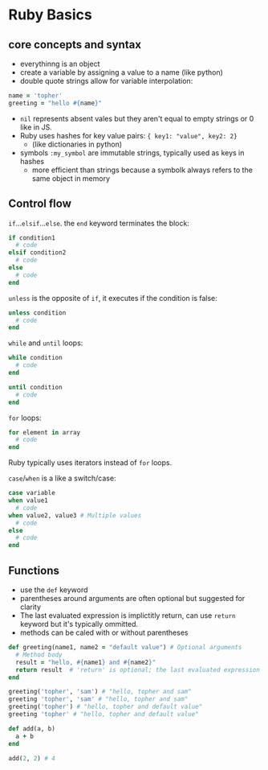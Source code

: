 # Ruby Basics

## core concepts and syntax

- everythinng is an object
- create a variable by assigning a value to a name (like python)
- double quote strings allow for variable interpolation:

```rb
name = 'topher'
greeting = "hello #{name}"
```

- `nil` represents absent vales but they aren't equal to empty strings or 0 like in JS.
- Ruby uses hashes for key value pairs: `{ key1: "value", key2: 2}`
  - (like dictionaries in python)
- symbols `:my_symbol` are immutable strings, typically used as keys in hashes
  - more efficient than strings because a symbolk always refers to the same object in memory

## Control flow

`if`...`elsif`...`else`. the `end` keyword terminates the  block:

```rb
if condition1
  # code
elsif condition2
  # code
else
  # code
end
```

`unless` is the opposite of `if`, it executes if the condition is false:

```rb
unless condition
  # code
end
```

`while` and `until` loops:

```rb
while condition
  # code
end

until condition
  # code
end
```

`for` loops:

```rb
for element in array
  # code
end
```

Ruby typically uses iterators instead of `for` loops.

`case`/`when` is a like a switch/case:

```rb
case variable
when value1
  # code
when value2, value3 # Multiple values
  # code
else
  # code
end
```

## Functions

- use the `def` keyword
- parentheses around arguments are often optional but suggested for clarity
- The last evaluated expression is implictitly return, can use `return` keyword but it's typically ommitted.
- methods can be caled with or without parentheses

```rb
def greeting(name1, name2 = "default value") # Optional arguments
  # Method body
  result = "hello, #{name1} and #{name2}"
  return result  # 'return' is optional; the last evaluated expression is returned
end

greeting('topher', 'sam') # "hello, topher and sam"
greeting 'topher', 'sam' # "hello, topher and sam"
greeting('topher') # "hello, topher and default value"
greeting 'topher' # "hello, topher and default value"

def add(a, b)
  a + b
end

add(2, 2) # 4
```

